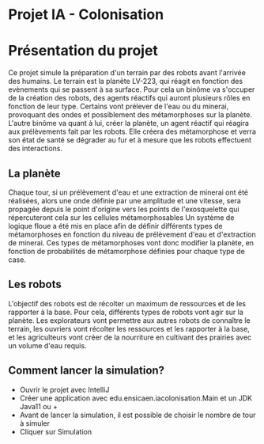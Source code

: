 ﻿# Projet IA - Colonisation

# Présentation du projet

Ce projet simule la préparation d'un terrain par des robots avant l'arrivée des humains. Le terrain est la planète
LV-223, qui réagit en fonction des evènements qui se passent à sa surface.
Pour cela un binôme va s'occuper de la création des robots, des agents réactifs qui auront plusieurs rôles en fonction
de leur type. Certains vont prélever de l'eau ou du minerai, provoquant des ondes et possiblement des métamorphoses sur
la planète.
L'autre binôme va quant à lui, créer la planète, un agent réactif qui réagira aux prélèvements fait par les robots. Elle
créera des métamorphose et verra son état de santé se dégrader au fur et à mesure que les robots effectuent des
interactions.

## La planète

Chaque tour, si un prélèvement d'eau et une extraction de minerai ont été réalisées, alors une onde définie par une
amplitude et une vitesse, sera propagée depuis le point d'origine vers les points de l'exosquelette qui répercuteront
cela sur les cellules métamorphosables
Un système de logique floue a été mis en place afin de définir différents types de métamorphoses en fonction du niveau
de prélèvement d'eau et d'extraction de minerai. Ces types de métamorphoses vont donc modifier la planète, en fonction
de probabilités de métamorphose définies pour chaque type de case.

## Les robots

L'objectif des robots est de récolter un maximum de ressources et de les rapporter à la base. Pour cela, différents
types de robots vont agir sur la planète. Les explorateurs vont permettre aux autres robots de connaître le terrain, les
ouvriers vont récolter les ressources et les rapporter à la base, et les agriculteurs vont créer de la nourriture en
cultivant des prairies avec un volume d'eau requis.

## Comment lancer la simulation?

- Ouvrir le projet avec IntelliJ
- Créer une application avec edu.ensicaen.iacolonisation.Main et un JDK Java11 ou +
- Avant de lancer la simulation, il est possible de choisir le nombre de tour à simuler
- Cliquer sur Simulation




